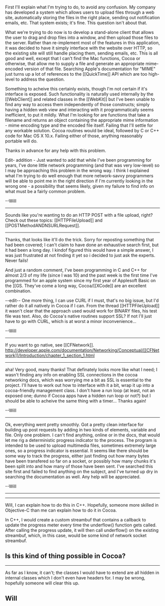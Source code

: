 

First I'll explain what I'm trying to do, to avoid any confusion. My company has developed a system which allows users to upload files through a web site, automatically storing the files in the right place, sending out notification emails, etc. That system exists; it's fine. This question isn't about that. 

What we're trying to do now is to develop a stand-alone client that allows the user to drag and drop files into a window, and then upload those files to the server. Rather than re-implement most of the features in this application, it was decided to have it simply interface with the website over HTTP, so the existing site will still handle placing them, sending emails, etc. This is all good and well, except that I can't find the Mac functions, Cocoa or otherwise, that allow me to supply a file and generate an appropriate mime-encoded version of that file. Searching Apple's documentation for "MIME" just turns up a lot of references to the [[QuickTime]] API which are too high-level to address the question. 

Something to acheive this certainly exists, though I'm not certain if it's interface is exposed. Such functionality is naturally used internally by the [[WebClient]] and related classes in the [[WebKit]] but I've been unable to find any way to access them independently of those constructs; simply having a hidden web view and interacting with it programmatically seems inefficient, to put it mildly. 
What I'm looking for are functions that take a filename and returns an object containing the appropriate mime information - mime encoding type and the encoded file itself. Failing that I'll settle for any workable solution. Cocoa routines would be ideal, followed by C or C++ code for Mac OS X 10.x. Failing either of those, anything reasonably portable will do.

Thanks in advance for any help with this problem.

Edit- addition -
Just wanted to add that while I've been programming for years, I've done little network programming (and that was very low-level) so I may be approaching this problem in the wrong way. I think I explained what I'm trying to do well enough that more network-savvy programmers will be able to point me in the right direction if I'm currently looking in the wrong one - a possibility that seems likely, given my failure to find info on what must be a fairly common problem.

--Will

----

Sounds like you're wanting to do an HTTP POST with a file upload, right?  Check out these topics:  [[HTTPFileUpload]] and [[POSTMethodANDNSURLRequest]].

----
Thanks, that looks like it'll do the trick. Sorry for reposting something that had been covered; I can't claim to have done an exhaustive search first, but it had been a long day. I kindof figured this would have a simple answer, I was just frustrated at not finding it yet so i decided to just ask the experts. Never fails! 

And just a random comment, I've been programming in C and C++ for almost 2/3 of my life (since I was 10) and the past week is the first time I've programmed for an apple system since my first year of Applesoft Basic on the ][GS. They've come a long way, Cocoa/[[XCode]] are an excellent combination. 

--edit--
One more thing, I can use CURL if I must, that's no big issue, but I'd rather do it all natively in Cocoa if I can. From the thread [[HTTPFileUpload]] it wasn't clear that the approach used would work for BINARY files, his test file was text. Also, do Cocoa's native routines support SSL? If not I'll just have to go with CURL, which is at worst a minor inconvenience...

--Will

----

If you want to go native, see [[CFNetwork]].  http://developer.apple.com/documentation/Networking/Conceptual/[[CFNetwork]]/Introduction/chapter_1_section_1.html

----

aha! Very good, many thanks! That definately looks more like what I need; I wasn't finding any info on enabling SSL connections in the cocoa networking docs, which was worrying me a bit as SSL is essential to the project. I'll have to work out how to interface with it a bit, wrap it up into a cocoa-friendly management class. I don't have a run loop (at least, not an exposed one; dunno if Cocoa apps have a hidden run loop or not?) but I should be able to acheive the same thing with a timer... Thanks again!

--Will

----

Ok, everything went pretty smoothly. Got a pretty clean interface for building up post requests by adding in two kinds of elements, variable and file. Only one problem. I can't find anything, online or in the docs, that would let me rig a deterministic progress indicator to the process. The program is intended to be used to upload multimedia files, sometimes extremely large ones, so a progress indicator is essential. It seems like there should be some way to track the progress, either just finding out how many bytes have been transfered so far on a socket, or possibly how many chunks it's been split into and how many of those have been sent. I've searched this site first and failed to find anything on the subject, and I've turned up dry in searching the documentation as well. Any help will be appreciated.

--Will

----

----
Will,
I can explain how to do this in C++. Hopefully, someone more skilled in Objective-C than me can explain how to do it in Cocoa.

In C++, I would create a custom streambuf that contains a callback to update the progress meter every time the underflow() function gets called. After calling the progress update, it will then call underflow() on the existing streambuf, which, in this case, would be some kind of network socket streambuf.

Is this kind of thing possible in Cocoa?
----

----
As far as I know, it can't; the classes I would have to extend are all hidden in internal classes which I don't even have headers for.
I may be wrong, hopefully someone will clear this up.

Will
----